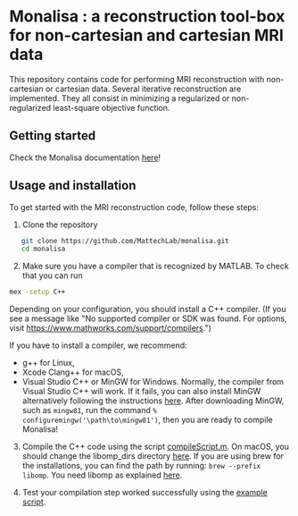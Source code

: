# Monalisa : a reconstruction tool-box for non-cartesian and cartesian MRI data

This repository contains code for performing MRI reconstruction with non-cartesian or cartesian data.
Several iterative reconstruction are implemented. They all consist in minimizing a regularized or non-regularized least-square objective function.

## Getting started

Check the Monalisa documentation [here](https://mattechlab.github.io/monalisa/)!

## Usage and installation

To get started with the MRI reconstruction code, follow these steps:

1. Clone the repository

```sh
   git clone https://github.com/MattechLab/monalisa.git
   cd monalisa
```

2. Make sure you have a compiler that is recognized by MATLAB. To check that you can run

```sh
mex -setup C++
```

Depending on your configuration, you should install a C++ compiler. (If you see a message like "No supported compiler or SDK was found. For options, visit <https://www.mathworks.com/support/compilers>.")

If you have to install a compiler, we recommend:

- g++ for Linux,
- Xcode Clang++ for macOS,
- Visual Studio C++ or MinGW for Windows. Normally, the compiler from Visual Studio C++ will work. If it fails, you can also install MinGW alternatively following the instructions [here](https://ch.mathworks.com/matlabcentral/fileexchange/52848-matlab-support-for-mingw-w64-c-c-fortran-compiler). After downloading MinGW, such as `mingw81`, run the command `% configuremingw('\path\to\mingw81')`, then you are ready to compile Monalisa!

3. Compile the C++ code using the script [compileScript.m](https://github.com/MattechLab/monalisa/blob/main/src/bmMex/m/compileScript.m). On macOS, you should change the libomp_dirs directory [here](https://github.com/MattechLab/monalisa/blob/5febe05d39f822f6c3b5c830fbc99311d195e237/src/bmMex/m/compileScript.m#L61). If you are using brew for the installations, you can find the path by running: `brew --prefix libomp`. You need libomp as explained [here](https://stackoverflow.com/questions/25990296/how-to-include-omp-h-in-os-x).

4. Test your compilation step worked successfully using the [example script](https://github.com/MattechLab/monalisa/blob/main/example/imDim_plus_card/script.m).
